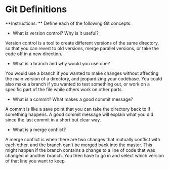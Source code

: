 # Git Definitions

**Instructions: ** Define each of the following Git concepts.

* What is version control?  Why is it useful?

Version control is a tool to create different versions of the same directory, so that you can revert to old versions, merge parallel versions, or take the code off in a new direction. 

* What is a branch and why would you use one?

You would use a branch if you wanted to make changes without affecting the main version of a directory, and jeopardizing your codebase. You could also make a branch if you wanted to test something out, or work on a specific part of the file while others work on other parts.

* What is a commit? What makes a good commit message?

A commit is like a save point that you can take the directory back to if something happens. A good commit message will explain what you did since the last commit in a short but clear way.

* What is a merge conflict?

A merge conflict is when there are two changes that mutually conflict with each other, and the branch can't be merged back into the master. This might happen if the branch contains a change to a line of code that was changed in another branch. You then have to go in and select which version of that line you want to keep.